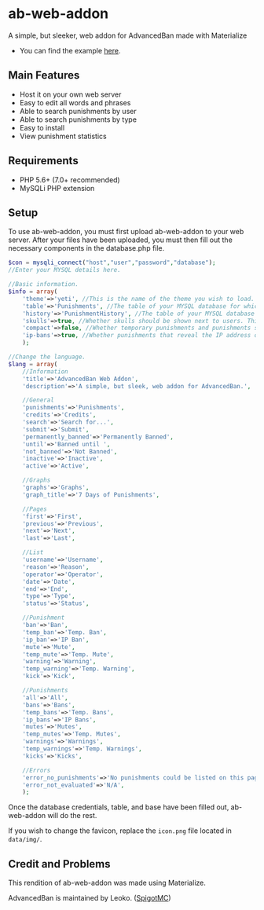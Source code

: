 # ab-web-addon
A simple, but sleeker, web addon for AdvancedBan made with Materialize
- You can find the example [here](https://www.sidengel.com/dev/ab-web-addon/).

## Main Features
- Host it on your own web server
- Easy to edit all words and phrases
- Able to search punishments by user
- Able to search punishments by type
- Easy to install
- View punishment statistics

## Requirements
- PHP 5.6+ (7.0+ recommended)
- MySQLi PHP extension

## Setup
To use ab-web-addon, you must first upload ab-web-addon to your web server.
After your files have been uploaded, you must then fill out the necessary components in the database.php file.
```php
$con = mysqli_connect("host","user","password","database");
//Enter your MYSQL details here.

//Basic information.
$info = array(
	'theme'=>'yeti', //This is the name of the theme you wish to load. You can find a list of compatible themes at http://bootswatch.com/. (string)
	'table'=>'Punishments', //The table of your MYSQL database for which punishments are saved. (string)
	'history'=>'PunishmentHistory', //The table of your MYSQL database for which punishment history is saved. (string)
	'skulls'=>true, //Whether skulls should be shown next to users. This does not include the body render shown on /user/, which is always shown. (boolean)
	'compact'=>false, //Whether temporary punishments and punishments should be shown together. For example, temporary mutes and mutes would fall under one category of "mutes". (boolean)
	'ip-bans'=>true, //Whether punishments that reveal the IP address of players will be shown. (boolean)
	);

//Change the language.
$lang = array(
	//Information
	'title'=>'AdvancedBan Web Addon',
	'description'=>'A simple, but sleek, web addon for AdvancedBan.',

	//General
	'punishments'=>'Punishments',
	'credits'=>'Credits',
	'search'=>'Search for...',
	'submit'=>'Submit',
	'permanently_banned'=>'Permanently Banned',
	'until'=>'Banned until ',
	'not_banned'=>'Not Banned',
	'inactive'=>'Inactive',
	'active'=>'Active',

	//Graphs
	'graphs'=>'Graphs',
	'graph_title'=>'7 Days of Punishments',

	//Pages
	'first'=>'First',
	'previous'=>'Previous',
	'next'=>'Next',
	'last'=>'Last',

	//List
	'username'=>'Username',
	'reason'=>'Reason',
	'operator'=>'Operator',
	'date'=>'Date',
	'end'=>'End',
	'type'=>'Type',
	'status'=>'Status',

	//Punishment
	'ban'=>'Ban',
	'temp_ban'=>'Temp. Ban',
	'ip_ban'=>'IP Ban',
	'mute'=>'Mute',
	'temp_mute'=>'Temp. Mute',
	'warning'=>'Warning',
	'temp_warning'=>'Temp. Warning',
	'kick'=>'Kick',

	//Punishments
	'all'=>'All',
	'bans'=>'Bans',
	'temp_bans'=>'Temp. Bans',
	'ip_bans'=>'IP Bans',
	'mutes'=>'Mutes',
	'temp_mutes'=>'Temp. Mutes',
	'warnings'=>'Warnings',
	'temp_warnings'=>'Temp. Warnings',
	'kicks'=>'Kicks',

	//Errors
	'error_no_punishments'=>'No punishments could be listed on this page.',
	'error_not_evaluated'=>'N/A',
	);
```
Once the database credentials, table, and base have been filled out, ab-web-addon will do the rest.

If you wish to change the favicon, replace the `icon.png` file located in `data/img/`.

## Credit and Problems
This rendition of ab-web-addon was made using Materialize.

AdvancedBan is maintained by Leoko. ([SpigotMC](https://www.spigotmc.org/resources/advancedban.8695/))
